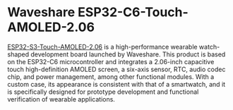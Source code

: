 # Waveshare ESP32-C6-Touch-AMOLED-2.06


[ESP32-S3-Touch-AMOLED-2.06](https://www.waveshare.com/esp32-c6-touch-amoled-2.06.htm)  is a high-performance wearable watch-shaped development board launched by Waveshare. This product is based on the ESP32-C6 microcontroller and integrates a 2.06-inch capacitive touch high-definition AMOLED screen, a six-axis sensor, RTC, audio codec chip, and power management, among other functional modules. With a custom case, its appearance is consistent with that of a smartwatch, and it is specifically designed for prototype development and functional verification of wearable applications.